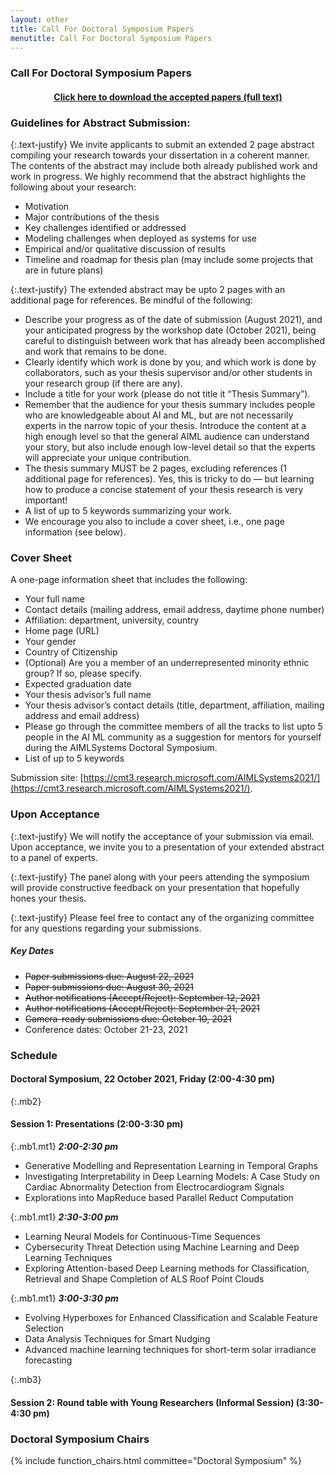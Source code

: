 ```yaml
---
layout: other
title: Call For Doctoral Symposium Papers
menutitle: Call For Doctoral Symposium Papers
---
```


### Call For Doctoral Symposium Papers

<div class="alert alert-secondary">
    <h4 style="color: black;text-align: center;"><a href="{{ site.baseurl }}/docs/DoctoralSyposium-CameraReadys-62-71.zip">Click here to download the accepted papers (full text)</a></h4>
</div>

### Guidelines for Abstract Submission:

{:.text-justify}
We invite applicants to submit an extended 2 page abstract compiling your research towards your dissertation in a coherent manner. The contents of the abstract may include both already published work and work in progress. We highly recommend that the abstract highlights the following about your research:



* Motivation
* Major contributions of the thesis
* Key challenges identified or addressed
* Modeling challenges when deployed as systems for use
* Empirical and/or qualitative discussion of results
* Timeline and roadmap for thesis plan (may include some projects that are in future plans)


{:.text-justify}
The extended abstract may be upto 2 pages with an additional page for references. Be mindful of the following:

* Describe your progress as of the date of submission (August 2021), and your anticipated progress by the workshop date (October 2021), being careful to distinguish between work that has already been accomplished and work that remains to be done.
* Clearly identify which work is done by you, and which work is done by collaborators, such as your thesis supervisor and/or other students in your research group (if there are any). 
* Include a title for your work (please do not title it “Thesis Summary”).
* Remember that the audience for your thesis summary includes people who are knowledgeable about AI and ML, but are not necessarily experts in the narrow topic of your thesis. Introduce the content at a high enough level so that the general AIML audience can understand your story, but also include enough low-level detail so that the experts will appreciate your unique contribution.
* The thesis summary MUST be 2 pages, excluding references (1 additional page for references). Yes, this is tricky to do — but learning how to produce a concise statement of your thesis research is very important!
* A list of up to 5 keywords summarizing your work. 
* We encourage you also to include a cover sheet, i.e., one page information (see below).


### Cover Sheet
A one-page information sheet that includes the following:

* Your full name
* Contact details (mailing address, email address, daytime phone number)
* Affiliation: department, university, country
* Home page (URL)
* Your gender
* Country of Citizenship
* (Optional) Are you a member of an underrepresented minority ethnic group? If so, please specify.
* Expected graduation date
* Your thesis advisor’s full name
* Your thesis advisor’s contact details (title, department, affiliation, mailing address and email address)
* Please go through the committee members of all the tracks to list upto 5 people in the AI ML community as a suggestion for mentors for yourself during the AIMLSystems Doctoral Symposium.
* List of up to 5 keywords 


Submission site: [https://cmt3.research.microsoft.com/AIMLSystems2021/](https://cmt3.research.microsoft.com/AIMLSystems2021/).


### Upon Acceptance

{:.text-justify}
We will notify the acceptance of your submission via email. Upon acceptance, we invite you to a presentation of your extended abstract to a panel of experts.

{:.text-justify}
The panel along with your peers attending the symposium will provide constructive feedback on your presentation that hopefully hones your thesis.

{:.text-justify}
Please feel free to contact any of the organizing committee for any questions regarding your submissions. 


##### Key Dates
* ~~Paper submissions due: August 22, 2021~~
* ~~Paper submissions due: August 30, 2021~~
* ~~Author notifications (Accept/Reject): September 12, 2021~~
* ~~Author notifications (Accept/Reject): September 21, 2021~~
* ~~Camera-ready submissions due: October 10, 2021~~
* Conference dates: October 21-23, 2021

<a id="schedule"></a>

### Schedule

#### Doctoral Symposium, 22 October 2021, Friday (2:00-4:30 pm)

{:.mb2}
#### Session 1: Presentations (2:00-3:30 pm)

{:.mb1.mt1}
***2:00-2:30 pm***

* Generative Modelling and Representation Learning in Temporal Graphs
* Investigating Interpretability in Deep Learning Models: A Case Study on Cardiac Abnormality Detection from Electrocardiogram Signals
* Explorations into MapReduce based Parallel Reduct Computation

{:.mb1.mt1}
***2:30-3:00 pm***

* Learning Neural Models for Continuous-Time Sequences
* Cybersecurity Threat Detection using Machine Learning and Deep Learning Techniques
* Exploring Attention-based Deep Learning methods for Classification, Retrieval and Shape Completion of ALS Roof Point Clouds

{:.mb1.mt1}
***3:00-3:30 pm***

* Evolving Hyperboxes for Enhanced Classification and Scalable Feature Selection
* Data Analysis Techniques for Smart Nudging
* Advanced machine learning techniques for short-term solar irradiance forecasting

{:.mb3}
#### Session 2: Round table with Young Researchers (Informal Session) (3:30-4:30 pm)




### Doctoral Symposium Chairs

{% include function_chairs.html committee="Doctoral Symposium" %}
